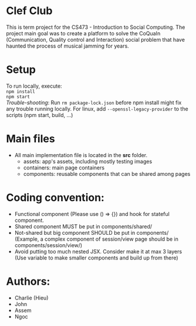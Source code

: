 # Clef Club

This is term project for the CS473 - Introduction to Social Computing. The project main goal was to create a platform to solve 
the CoQuaIn (Communication, Quality control and Interaction) social problem that have haunted the process of musical jamming for years.

# Setup

To run locally, execute:<br>
`npm install`<br>
`npm start`<br>
*Trouble-shooting*: 
    Run `rm package-lock.json` before npm install might fix any trouble running locally. 
    For linux, add `--openssl-legacy-provider` to the scripts (npm start, build, ...)

# Main files
- All main implementation file is located in the **src** folder.
    -  assets: app's assets, including mostly testing images
    -  containers: main page containers
    -  components: reusable components that can be shared among pages

# Coding convention:
- Functional component (Please use () => {}) and hook for stateful component.
- Shared component MUST be put in components/shared/
- Not-shared but big component SHOULD be put in components/ (Example, a complex component of session/view page should be in components/session/view/)
- Avoid putting too much nested JSX. Consider make it at max 3 layers (Use variable to make smaller components and build up from there)

# Authors: 
- Charlie (Hieu)
- John
- Assem
- Ngoc
